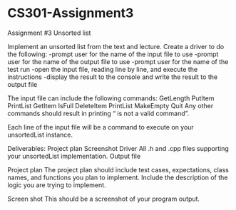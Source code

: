 # CS301-Assignment3
Assignment #3
Unsorted list
 
Implement an unsorted list from the text and lecture. Create a driver to do the following:
-prompt user for the name of the input file to use
-prompt user for the name of the output file to use
-prompt user for the name of the test run
-open the input file, reading line by line, and execute the instructions
-display the result to the console and write the result to the output file

 
The input file can include the following commands:
GetLength
PutItem
PrintList
GetItem
IsFull
DeleteItem
PrintList
MakeEmpty
Quit
Any other commands should result in printing “<command> is not a valid command”.
 
Each line of the input file will be a command to execute on your unsortedList instance. 


Deliverables:
Project plan
Screenshot
Driver
All .h and .cpp files supporting your unsortedList implementation.
Output file
 

Project plan
The project plan should include test cases, expectations, class names, and functions you plan to implement. Include the description of the logic you are trying to implement.
 

Screen shot
This should be a screenshot of your program output.
